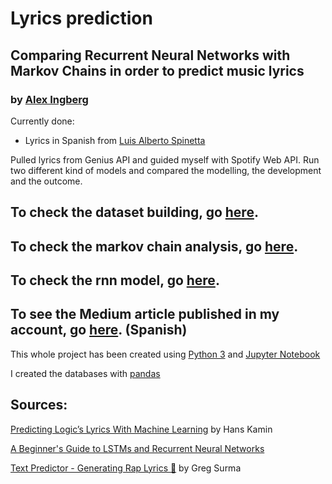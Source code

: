 # Lyrics prediction
## Comparing Recurrent Neural Networks with Markov Chains in order to predict music lyrics

### by [Alex Ingberg](https://www.linkedin.com/in/alexingberg/)

Currently done:
  - Lyrics in Spanish from [Luis Alberto Spinetta](https://en.wikipedia.org/wiki/Luis_Alberto_Spinetta)

Pulled lyrics from Genius API and guided myself with Spotify Web API. Run two different kind of models and compared the modelling, the development and the outcome.

## To check the dataset building, go [here](dataset_builder.ipynb).
## To check the markov chain analysis, go [here](markov.ipynb).
## To check the rnn model, go [here](rnn_predictor/).

## To see the Medium article published in my account, go [here](https://medium.com/p/88b8c66a6e3d/edit). (Spanish)

<!--- 
## To see the Medium article published in Towards Data Science, go [here](https://towardsdatascience.com/spotify-rewrapped-e2a7cc94fb4e)
-->


This whole project has been created using [Python 3](https://www.python.org/downloads/) and [Jupyter Notebook](http://jupyter.org/)

I created the databases with [pandas](https://pandas.pydata.org/)

## Sources:
[Predicting Logic’s Lyrics With Machine Learning](https://towardsdatascience.com/predicting-logics-lyrics-with-machine-learning-9e42aff63730) by Hans Kamin

[A Beginner's Guide to LSTMs and Recurrent Neural Networks](https://skymind.ai/wiki/lstm)

[Text Predictor - Generating Rap Lyrics 📄](https://towardsdatascience.com/text-predictor-generating-rap-lyrics-with-recurrent-neural-networks-lstms-c3a1acbbda79) by Greg Surma
